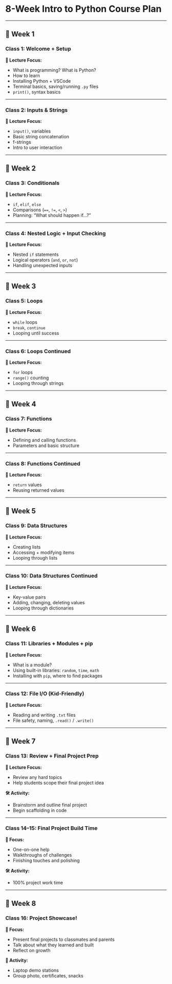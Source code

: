 # 8-Week Intro to Python Course Plan

---

## 🧃 Week 1

### Class 1: Welcome + Setup
**🧠 Lecture Focus:**  
- What is programming? What is Python?  
- How to learn
- Installing Python + VSCode  
- Terminal basics, saving/running `.py` files  
- `print()`, syntax basics  

---

### Class 2: Inputs & Strings
**🧠 Lecture Focus:**  
- `input()`, variables  
- Basic string concatenation  
- f-strings
- Intro to user interaction  

---

## 🧃 Week 2

### Class 3: Conditionals
**🧠 Lecture Focus:**  
- `if`, `elif`, `else`  
- Comparisons (`==`, `!=`, `<`, `>`)  
- Planning: “What should happen if…?”  

---

### Class 4: Nested Logic + Input Checking  
**🧠 Lecture Focus:**  
- Nested `if` statements  
- Logical operators (`and`, `or`, `not`)  
- Handling unexpected inputs  

---

## 🧃 Week 3

### Class 5: Loops  
**🧠 Lecture Focus:**  
- `while` loops  
- `break`, `continue`  
- Looping until success  

---

### Class 6: Loops Continued
**🧠 Lecture Focus:**  
- `for` loops  
- `range()` counting  
- Looping through strings  

---

## 🧃 Week 4

### Class 7: Functions
**🧠 Lecture Focus:**  
- Defining and calling functions  
- Parameters and basic structure  

---

### Class 8: Functions Continued
**🧠 Lecture Focus:**  
- `return` values  
- Reusing returned values  

---

## 🧃 Week 5

### Class 9: Data Structures
**🧠 Lecture Focus:**  
- Creating lists  
- Accessing + modifying items  
- Looping through lists  

---

### Class 10: Data Structures Continued
**🧠 Lecture Focus:**  
- Key-value pairs  
- Adding, changing, deleting values  
- Looping through dictionaries  

---

## 🧃 Week 6

### Class 11: Libraries + Modules + pip
**🧠 Lecture Focus:**  
- What is a module?  
- Using built-in libraries: `random`, `time`, `math`  
- Installing with `pip`, where to find packages  

---

### Class 12: File I/O (Kid-Friendly)  
**🧠 Lecture Focus:**  
- Reading and writing `.txt` files  
- File safety, naming, `.read()` / `.write()`  

---

## 🧃 Week 7

### Class 13: Review + Final Project Prep  
**🧠 Lecture Focus:**  
- Review any hard topics  
- Help students scope their final project idea  

**🛠️ Activity:**  
- Brainstorm and outline final project  
- Begin scaffolding in code  

---

### Class 14–15: Final Project Build Time  
**🧠 Focus:**  
- One-on-one help  
- Walkthroughs of challenges  
- Finishing touches and polishing  

**🛠️ Activity:**  
- 100% project work time  

---

## 🧃 Week 8

### Class 16: Project Showcase!  
**🧠 Focus:**  
- Present final projects to classmates and parents  
- Talk about what they learned and built  
- Reflect on growth  

**🎉 Activity:**  
- Laptop demo stations  
- Group photo, certificates, snacks  

